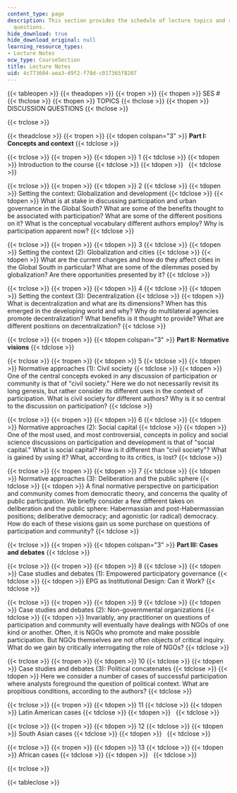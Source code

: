 ```yaml
---
content_type: page
description: This section provides the schedule of lecture topics and related discussion
  questions.
hide_download: true
hide_download_original: null
learning_resource_types:
- Lecture Notes
ocw_type: CourseSection
title: Lecture Notes
uid: 4c773604-aea3-d9f2-f78d-c017365f8207
---
```


{{< tableopen >}}
{{< theadopen >}}
{{< tropen >}}
{{< thopen >}}
SES #
{{< thclose >}}
{{< thopen >}}
TOPICS
{{< thclose >}}
{{< thopen >}}
DISCUSSION QUESTIONS
{{< thclose >}}

{{< trclose >}}

{{< theadclose >}}
{{< tropen >}}
{{< tdopen colspan="3" >}}
**Part I: Concepts and context**
{{< tdclose >}}

{{< trclose >}}
{{< tropen >}}
{{< tdopen >}}
1
{{< tdclose >}}
{{< tdopen >}}
Introduction to the course
{{< tdclose >}}
{{< tdopen >}}
 
{{< tdclose >}}

{{< trclose >}}
{{< tropen >}}
{{< tdopen >}}
2
{{< tdclose >}}
{{< tdopen >}}
Setting the context: Globalization and development
{{< tdclose >}}
{{< tdopen >}}
What is at stake in discussing participation and urban governance in the Global South? What are some of the benefits thought to be associated with participation? What are some of the different positions on it? What is the conceptual vocabulary different authors employ? Why is participation apparent now?
{{< tdclose >}}

{{< trclose >}}
{{< tropen >}}
{{< tdopen >}}
3
{{< tdclose >}}
{{< tdopen >}}
Setting the context (2): Globalization and cities
{{< tdclose >}}
{{< tdopen >}}
What are the current changes and how do they affect cities in the Global South in particular? What are some of the dilemmas posed by globalization? Are there opportunities presented by it?
{{< tdclose >}}

{{< trclose >}}
{{< tropen >}}
{{< tdopen >}}
4
{{< tdclose >}}
{{< tdopen >}}
Setting the context (3): Decentralization
{{< tdclose >}}
{{< tdopen >}}
What is decentralization and what are its dimensions? When has this emerged in the developing world and why? Why do multilateral agencies promote decentralization? What benefits is it thought to provide? What are different positions on decentralization?
{{< tdclose >}}

{{< trclose >}}
{{< tropen >}}
{{< tdopen colspan="3" >}}
**Part II: Normative visions**
{{< tdclose >}}

{{< trclose >}}
{{< tropen >}}
{{< tdopen >}}
5
{{< tdclose >}}
{{< tdopen >}}
Normative approaches (1): Civil society
{{< tdclose >}}
{{< tdopen >}}
One of the central concepts evoked in any discussion of participation or community is that of "civil society." Here we do not necessarily revisit its long genesis, but rather consider its different uses in the context of participation. What is civil society for different authors? Why is it so central to the discussion on participation?
{{< tdclose >}}

{{< trclose >}}
{{< tropen >}}
{{< tdopen >}}
6
{{< tdclose >}}
{{< tdopen >}}
Normative approaches (2): Social capital
{{< tdclose >}}
{{< tdopen >}}
One of the most used, and most controversial, concepts in policy and social science discussions on participation and development is that of "social capital." What is social capital? How is it different than "civil society"? What is gained by using it? What, according to its critics, is lost?
{{< tdclose >}}

{{< trclose >}}
{{< tropen >}}
{{< tdopen >}}
7
{{< tdclose >}}
{{< tdopen >}}
Normative approaches (3): Deliberation and the public sphere
{{< tdclose >}}
{{< tdopen >}}
A final normative perspective on participation and community comes from democratic theory, and concerns the quality of public participation. We briefly consider a few different takes on deliberation and the public sphere: Habermassian and post-Habermassian positions; deliberative democracy; and agonistic (or radical) democracy. How do each of these visions gain us some purchase on questions of participation and community?
{{< tdclose >}}

{{< trclose >}}
{{< tropen >}}
{{< tdopen colspan="3" >}}
**Part III: Cases and debates**
{{< tdclose >}}

{{< trclose >}}
{{< tropen >}}
{{< tdopen >}}
8
{{< tdclose >}}
{{< tdopen >}}
Case studies and debates (1): Empowered participatory governance
{{< tdclose >}}
{{< tdopen >}}
EPG as Institutional Design: Can it Work?
{{< tdclose >}}

{{< trclose >}}
{{< tropen >}}
{{< tdopen >}}
9
{{< tdclose >}}
{{< tdopen >}}
Case studies and debates (2): Non-governmental organizations
{{< tdclose >}}
{{< tdopen >}}
Invariably, any practitioner on questions of participation and community will eventually have dealings with NGOs of one kind or another. Often, it is NGOs who promote and make possible participation. But NGOs themselves are not often objects of critical inquiry. What do we gain by critically interrogating the role of NGOs?
{{< tdclose >}}

{{< trclose >}}
{{< tropen >}}
{{< tdopen >}}
10
{{< tdclose >}}
{{< tdopen >}}
Case studies and debates (3): Political concatenates
{{< tdclose >}}
{{< tdopen >}}
Here we consider a number of cases of successful participation where analysts foreground the question of political context. What are propitious conditions, according to the authors?
{{< tdclose >}}

{{< trclose >}}
{{< tropen >}}
{{< tdopen >}}
11
{{< tdclose >}}
{{< tdopen >}}
Latin American cases
{{< tdclose >}}
{{< tdopen >}}
 
{{< tdclose >}}

{{< trclose >}}
{{< tropen >}}
{{< tdopen >}}
12
{{< tdclose >}}
{{< tdopen >}}
South Asian cases
{{< tdclose >}}
{{< tdopen >}}
 
{{< tdclose >}}

{{< trclose >}}
{{< tropen >}}
{{< tdopen >}}
13
{{< tdclose >}}
{{< tdopen >}}
African cases
{{< tdclose >}}
{{< tdopen >}}
 
{{< tdclose >}}

{{< trclose >}}

{{< tableclose >}}